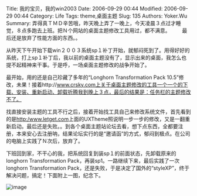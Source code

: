 ﻿Title: 我的宝贝，我的win2003
Date: 2006-09-29 00:44
Modified: 2006-09-29 00:44
Category: Life
Tags: theme,桌面主题
Slug: 135
Authors: Yoker.Wu
Summary: 
    弄得真ＴＭＤ辛苦哦，昨天晚上弄了一晚上，今天凌晨３点过才睡觉，８点多跑去上班。把Ｎ个网站的桌面主题修改工具用过，都不满意。
　　最后还是放弃了性能方面的东西。。

从昨天下午开始下载win２００３系统sp１补丁开始，就郁闷死到了。用得好好的系统，打上sp１补丁后，我以前的桌面主题没有了，显示出来的桌面，我怎么也提不起精神来干事。于是呼，一场桌面主题修改的战争开始了。

最开始，用的还是自己珍藏了多年的“Longhorn Transformation Pack 10.5”修改，未果！接着http://www.crsky.com上关于桌面主题修改的工具一个一个的下载、安装、重新启动、卸载折腾我到晚上３点，最后的结果是：任务栏的主题修改不了。

找直接安装主题的工具不行之后，接着开始找工具自己来修改系统文件，首先看到的是<http:/www.letget.com>上面的UXTheme照说明一步一步的修改，又是一翻重新启动。最后还是失败。。到各个桌面主题站论坛去看，想下点东西，全都要注册，本来安心去注册呐，结果论坛实行的是“邀请函”的方式，郁闷到极点。在公司的电脑上实践了Ｎ次后，放弃了。

下班回到家，不干心的我，把系统回复到装sp１的前面状态，先卸载原来的longhorn Transformation Pack，再装sp1。一路继续下来，最后实践了一次longhorn Transformation Pack，还是失败，于是决定了国外的“styleXP”，终于解决问题，搞定！下面附上一图，纪念下。

![image](/attachments/month_0609/s200692904347.jpg)
